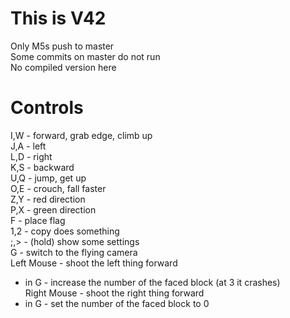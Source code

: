 # This is V42
Only M5s push to master  
Some commits on master do not run  
No compiled version here  

# Controls
I,W - forward, grab edge, climb up  
J,A - left  
L,D - right  
K,S - backward  
U,Q - jump, get up  
O,E - crouch, fall faster  
Z,Y - red direction  
P,X - green direction  
F - place flag  
1,2 - copy does something  
;,> - (hold) show some settings  
G - switch to the flying camera  
Left Mouse - shoot the left thing forward  
- in G - increase the number of the faced block (at 3 it crashes)  
Right Mouse - shoot the right thing forward  
- in G - set the number of the faced block to 0
